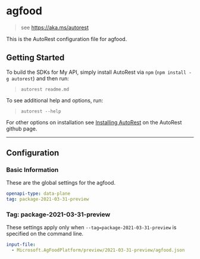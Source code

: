 # agfood

> see https://aka.ms/autorest

This is the AutoRest configuration file for agfood.

## Getting Started

To build the SDKs for My API, simply install AutoRest via `npm` (`npm install -g autorest`) and then run:

> `autorest readme.md`

To see additional help and options, run:

> `autorest --help`

For other options on installation see [Installing AutoRest](https://aka.ms/autorest/install) on the AutoRest github page.

---

## Configuration

### Basic Information

These are the global settings for the agfood.

```yaml
openapi-type: data-plane
tag: package-2021-03-31-preview
```

### Tag: package-2021-03-31-preview

These settings apply only when `--tag=package-2021-03-31-preview` is specified on the command line.

```yaml $(tag) == 'package-2021-03-31-preview'
input-file:
  - Microsoft.AgFoodPlatform/preview/2021-03-31-preview/agfood.json
```